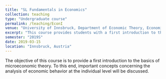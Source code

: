 ```yaml
---
title: "SL Fundamentals in Economics"
collection: teaching
type: "Undergraduate course"
permalink: /teaching/EconI
venue: "University of Innsbruck, Department of Economic Theory, Economic Policy and Economic History"
excerpt: "This course provides students with a first introduction to the basics of microeconomic theory."
semester: "2019S"
date: 2019-03-15
location: "Innsbruck, Austria"
---
```


The objective of this course is to provide a first introduction to the basics of microeconomic theory. To this end, important concepts concerning the analysis of economic behavior at the individual level will be discussed. 
